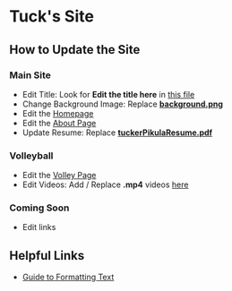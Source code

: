 # Tuck's Site

## How to Update the Site

### Main Site

* Edit Title: Look for **Edit the title here** in [this file](https://github.com/Tuckpiece/tuckpiece.github.io/edit/master/_config.yml)
* Change Background Image: Replace [**background.png**](https://github.com/Tuckpiece/tuckpiece.github.io/tree/master/images)
* Edit the [Homepage](https://github.com/Tuckpiece/tuckpiece.github.io/edit/master/_posts/2016-01-03-homepage.md)
* Edit the [About Page](https://github.com/Tuckpiece/tuckpiece.github.io/edit/master/pages/about.md)
* Update Resume: Replace [**tuckerPikulaResume.pdf**](https://github.com/Tuckpiece/tuckpiece.github.io/tree/master/assets)

### Volleyball

* Edit the [Volley Page](https://github.com/Tuckpiece/tuckpiece.github.io/edit/master/pages/volleyball.md)
* Edit Videos: Add / Replace **.mp4** videos [here](https://github.com/Tuckpiece/tuckpiece.github.io/tree/master/assets)

### Coming Soon
* Edit links



## Helpful Links

* [Guide to Formatting Text](https://github.com/adam-p/markdown-here/wiki/Markdown-Cheatsheet)

